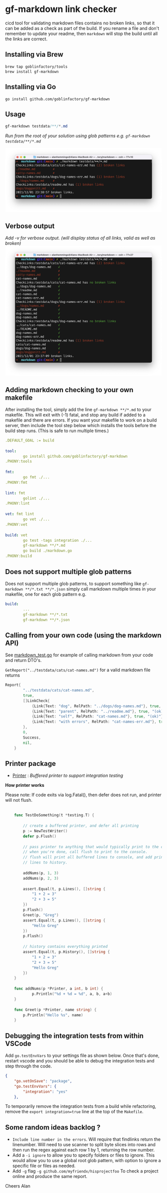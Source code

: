 # gf-markdown link checker

cicd tool for validating markdown files contains no broken links, so that it can be added as a check as part of the build. If you rename a file and don't remember to update your readme, then `markdown` will stop the build until all the links are correct.

## Installing via Brew

```
brew tap goblinfactory/tools
brew install gf-markdown
```

## Installing via Go

```
go install github.com/goblinfactory/gf-markdown
```
## Usage

```css
gf-markdown testdata/**/*.md
```
*Run from the root of your solution using glob patterns e.g. `gf-markdown testdata/**/*.md`* 

![markdown testdata/**/*.md](markdown2.png)

## Verbose output

*Add -v for verbose output. (will display status of all links, valid as well as broken)*
![gf-markdown testdata/**/*.md -v](markdown1.png)

## Adding markdown checking to your own makefile

After installing the tool, simply add the line `gf-markdown **/*.md` to your makefile. This will exit with (-1) fatal, and stop any build if added to a makefile and there are errors.
If you want your makefile to work on a build server, then include the tool step below which installs the tools before the build step runs. (This is safe to run multiple times.)

```yaml
.DEFAULT_GOAL := build

tool:
		go install github.com/goblinfactory/gf-markdown
.PHONY:tools

fmt:
		go fmt ./...
.PHONY:fmt

lint: fmt
		golint ./...
.PHONY:lint

vet: fmt lint
		go vet ./...
.PHONY:vet

build: vet
		go test -tags integration ./...
		gf-markdown **/*.md
		go build ./markdown.go
.PHONY:build
```
## Does not support multiple glob patterns

Does not support multiple glob patterns, to support something like `gf-markdown **/*.txt **/*.json` simply call markdown multiple times in your makefile, one for each glob pattern e.g.

```yaml
build: 
		...
		gf-markdown **/*.txt
		gf-markdown **/*.json
```

## Calling from your own code (using the markdown API)

See [markdown_test.go](markdown/markdown_test.go) for example of calling markdown from your code and return DTO's.

`GetReport("../testdata/cats/cat-names.md")` for a valid markdown file returns
```go
Report{
		"../testdata/cats/cat-names.md",
		true,
		[]LinkCheck{
			{Link{Text: "dog", RelPath: "../dogs/dog-names.md"}, true, "(ok)"},
			{Link{Text: "parent", RelPath: "../readme.md"}, true, "(ok)"},
			{Link{Text: "self", RelPath: "cat-names.md"}, true, "(ok)"},
			{Link{Text: "with errors", RelPath: "cat-names-err.md"}, true, "(ok)"},
		},
		0,
		Success,
		nil,
	}
```

## Printer package

- [Printer](markdown/printer.go) : *Buffered printer to support integration testing*

**How printer works**

Please note: If code exits via log.Fatal(), then defer does not run, and printer will not flush. 

```go

	func TestDoSomething(t *testing.T) {

		// create a buffered printer, and defer all printing
		p := NewTestWriter()
		defer p.Flush()

		// pass printer to anything that would typically print to the console
		// when you're done, call flush to print to the console.
		// flush will print all buffered lines to console, and add printed 
		// lines to history.

		addNums(p, 1, 3)
		addNums(p, 2, 3)
		
		assert.Equal(t, p.Lines(), []string { 
			"1 + 2 = 3" 
			"2 + 3 = 5" 
		})
		p.Flush()
		Greet(p, "Greg")
		assert.Equal(t, p.Lines(), []string { 
			"Hello Greg"
		})
		p.Flush()
		
		// history contains everything printed
		assert.Equal(t, p.History(), []string { 
			"1 + 2 = 3" 
			"2 + 3 = 5" 
			"Hello Greg"
		})
	}

	func addNums(p *Printer, a int, b int) {
			p.Println("%d + %d = %d", a, b, a+b)
	}

	func Greet(p *Printer, name string) {
		p.Println("Hello %s", name)
	}

```
	
## Debugging the integration tests from within VSCode

Add `go.testEnvVars` to your settings file as shown below. Once that's done, restart vscode and you should be able to debug the integration tests and step through the code. 

```json
{
    "go.vetOnSave": "package",
    "go.testEnvVars": {
        "integration": "yes"
    },
```

To temporarily remove the integration tests from a build while refactoring, remove the `export integration=true` line at the top of the `Makefile`.

## Some random ideas backlog ? 

- `Include line number in the errors`. Will require that findlinks return the linenumber. Will need to use scanner to split byte slices into rows and then run the regex against each row 1 by 1, returning the row number. 
- Add a `-i ignore` to allow you to specify folders or files to ignore. This would allow you to use a global root glob pattern, with option to ignore a specific file or files as needed.
- Add `-g` flag `-g github.com/myfriendx/hisprojectfoo` To check a project online and produce the same report.

Cheers Alan